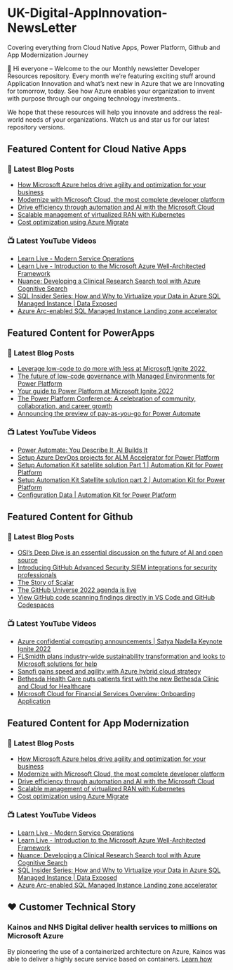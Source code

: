 # UK-Digital-AppInnovation-NewsLetter

Covering everything from Cloud Native Apps, Power Platform, Github and App Modernization Journey

👋 Hi everyone – Welcome to the our Monthly newsletter Developer Resources repository. Every month we’re featuring exciting stuff around Application Innovation and what’s next new in Azure that we are Innovating for tomorrow, today. See how Azure enables your organization to invent with purpose through our ongoing technology investments..


We hope that these resources will help you innovate and address the real-world needs of your organizations. Watch us and star us for our latest repository versions.

## Featured Content for Cloud Native Apps


### 📝 Latest Blog Posts

    
<!-- BLOGCNA:START -->
- [How Microsoft Azure helps drive agility and optimization for your business](https://azure.microsoft.com/blog/how-microsoft-azure-helps-drive-agility-and-optimization-for-your-business/)
- [Modernize with Microsoft Cloud, the most complete developer platform](https://azure.microsoft.com/blog/modernize-with-microsoft-cloud-the-most-complete-developer-platform/)
- [Drive efficiency through automation and AI with the Microsoft Cloud](https://azure.microsoft.com/blog/drive-efficiency-through-automation-and-ai-with-the-microsoft-cloud/)
- [Scalable management of virtualized RAN with Kubernetes](https://azure.microsoft.com/blog/scalable-management-of-virtualized-ran-with-kubernetes/)
- [Cost optimization using Azure Migrate](https://azure.microsoft.com/blog/cost-optimization-using-azure-migrate/)
<!-- BLOGCNA:END -->

### 📺 Latest YouTube Videos

 
<!-- YOUTUBECNA:START -->
- [Learn Live - Modern Service Operations](https://www.youtube.com/watch?v=tpN_SswYH0s)
- [Learn Live - Introduction to the Microsoft Azure Well-Architected Framework](https://www.youtube.com/watch?v=BF1Tw9MNa5U)
- [Nuance: Developing a Clinical Research Search tool with Azure Cognitive Search](https://www.youtube.com/watch?v=nd-YyzBYgcg)
- [SQL Insider Series: How and Why to Virtualize your Data in Azure SQL Managed Instance | Data Exposed](https://www.youtube.com/watch?v=hpQlVRPVM2g)
- [Azure Arc-enabled SQL Managed Instance Landing zone accelerator](https://www.youtube.com/watch?v=CW2CVmEEL8M)
<!-- YOUTUBECNA:END -->

##  Featured Content for PowerApps
### 📝 Latest Blog Posts
<!-- BLOGPOWER:START -->
- [Leverage low-code to do more with less at Microsoft Ignite 2022 ](https://cloudblogs.microsoft.com/powerplatform/2022/10/12/leverage-low-code-to-do-more-with-less-at-microsoft-ignite-2022/)
- [The future of low-code governance with Managed Environments for Power Platform](https://cloudblogs.microsoft.com/powerplatform/2022/10/12/the-future-of-low-code-governance-with-managed-environments-for-power-platform/)
- [Your guide to Power Platform at Microsoft Ignite 2022](https://cloudblogs.microsoft.com/powerplatform/2022/10/05/your-guide-to-power-platform-at-microsoft-ignite-2022/)
- [The Power Platform Conference: A celebration of community, collaboration, and career growth](https://cloudblogs.microsoft.com/powerplatform/2022/09/20/the-power-platform-conference-a-celebration-of-community-collaboration-and-career-growth/)
- [Announcing the preview of pay-as-you-go for Power Automate](https://cloudblogs.microsoft.com/powerplatform/2022/07/21/announcing-the-preview-of-pay-as-you-go-for-power-automate/)
<!-- BLOGPOWER:END -->
 ### 📺 Latest YouTube Videos
    
<!-- YOUTUBEPOWER:START -->
- [Power Automate: You Describe It, AI Builds It](https://www.youtube.com/watch?v=9lnDnxLcis4)
- [Setup Azure DevOps projects for ALM Accelerator for Power Platform](https://www.youtube.com/watch?v=oe7zPIoSWpo)
- [Setup Automation Kit satellite solution Part 1 | Automation Kit for Power Platform](https://www.youtube.com/watch?v=IlmcQaU5jBo)
- [Setup Automation Kit Satellite solution part 2 | Automation Kit for Power Platform](https://www.youtube.com/watch?v=xWOi_A341T0)
- [Configuration Data | Automation Kit for Power Platform](https://www.youtube.com/watch?v=QmNWtau4AAI)
<!-- YOUTUBEPOWER:END -->

##  Featured Content for Github
### 📝 Latest Blog Posts
<!-- BLOGGITHUB:START -->
- [OSI’s Deep Dive is an essential discussion on the future of AI and open source](https://github.blog/2022-10-14-osis-deep-dive-is-an-essential-discussion-on-the-future-of-ai-and-open-source/)
- [Introducing GitHub Advanced Security SIEM integrations for security professionals](https://github.blog/2022-10-13-introducing-github-advanced-security-siem-integrations-for-security-professionals/)
- [The Story of Scalar](https://github.blog/2022-10-13-the-story-of-scalar/)
- [The GitHub Universe 2022 agenda is live](https://github.blog/2022-10-11-the-github-universe-2022-agenda-is-live/)
- [View GitHub code scanning findings directly in VS Code and GitHub Codespaces](https://github.blog/2022-10-11-view-github-code-scanning-findings-directly-in-vs-code-and-github-codespaces/)
<!-- BLOGGITHUB:END -->
### 📺 Latest YouTube Videos
<!-- YOUTUBEGITHUB:START -->
- [Azure confidential computing announcements | Satya Nadella Keynote Ignite 2022](https://www.youtube.com/watch?v=ulNtbG_EZUI)
- [FLSmidth plans industry-wide sustainability transformation and looks to Microsoft solutions for help](https://www.youtube.com/watch?v=V5Br8Xv4BNE)
- [Sanofi gains speed and agility with Azure hybrid cloud strategy](https://www.youtube.com/watch?v=K3xEAvTFCk4)
- [Bethesda Health Care puts patients first with the new Bethesda Clinic and Cloud for Healthcare](https://www.youtube.com/watch?v=F-YQspizp_Q)
- [Microsoft Cloud for Financial Services Overview: Onboarding Application](https://www.youtube.com/watch?v=uRnm3Dff7B4)
<!-- YOUTUBEGITHUB:END -->
##  Featured Content for App Modernization
### 📝 Latest Blog Posts
<!-- BLOGAPPMOD:START -->
- [How Microsoft Azure helps drive agility and optimization for your business](https://azure.microsoft.com/blog/how-microsoft-azure-helps-drive-agility-and-optimization-for-your-business/)
- [Modernize with Microsoft Cloud, the most complete developer platform](https://azure.microsoft.com/blog/modernize-with-microsoft-cloud-the-most-complete-developer-platform/)
- [Drive efficiency through automation and AI with the Microsoft Cloud](https://azure.microsoft.com/blog/drive-efficiency-through-automation-and-ai-with-the-microsoft-cloud/)
- [Scalable management of virtualized RAN with Kubernetes](https://azure.microsoft.com/blog/scalable-management-of-virtualized-ran-with-kubernetes/)
- [Cost optimization using Azure Migrate](https://azure.microsoft.com/blog/cost-optimization-using-azure-migrate/)
<!-- BLOGAPPMOD:END -->
### 📺 Latest YouTube Videos
<!-- YOUTUBEAPPMOD:START -->
- [Learn Live - Modern Service Operations](https://www.youtube.com/watch?v=tpN_SswYH0s)
- [Learn Live - Introduction to the Microsoft Azure Well-Architected Framework](https://www.youtube.com/watch?v=BF1Tw9MNa5U)
- [Nuance: Developing a Clinical Research Search tool with Azure Cognitive Search](https://www.youtube.com/watch?v=nd-YyzBYgcg)
- [SQL Insider Series: How and Why to Virtualize your Data in Azure SQL Managed Instance | Data Exposed](https://www.youtube.com/watch?v=hpQlVRPVM2g)
- [Azure Arc-enabled SQL Managed Instance Landing zone accelerator](https://www.youtube.com/watch?v=CW2CVmEEL8M)
<!-- YOUTUBEAPPMOD:END -->


## ♥️ Customer Technical Story 

### Kainos and NHS Digital deliver health services to millions on Microsoft Azure

By pioneering the use of a containerized architecture on Azure, Kainos was able to deliver a highly secure service based on containers. [Learn how](https://customers.microsoft.com/en-us/story/1368348549535774520-kainos-and-nhs-digital-deliver-health-services-to-millions-on-microsoft-azure)

